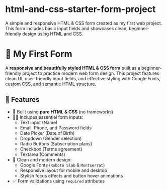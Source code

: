 # html-and-css-starter-form-project
A simple and responsive HTML &amp; CSS form created as my first web project. This form includes basic input fields and showcases clean, beginner-friendly design using HTML and CSS.
# 📝 My First Form
A **responsive and beautifully styled HTML & CSS form** built as a beginner-friendly project to practice modern web form design. This project features clean UI, user-friendly input fields, and effective styling with Google Fonts, custom CSS, and semantic HTML structure.
## 🌟 Features
- 📄 Built using **pure HTML & CSS** (no frameworks)
- 🧑‍💼 Includes essential form inputs:
  - Text input (Name)
  - Email, Phone, and Password fields
  - Date Picker (Date of Birth)
  - Dropdown (Gender selection)
  - Radio Buttons (Subscription plans)
  - Checkbox (Terms agreement)
  - Textarea (Comments)
- 🎨 Clean and modern design:
  - Google Fonts (`Roboto Slab` & `Montserrat`)
  - Responsive layout for mobile and desktop
  - Stylish focus effects and button hover animations
- ✅ Form validations using `required` attributes


